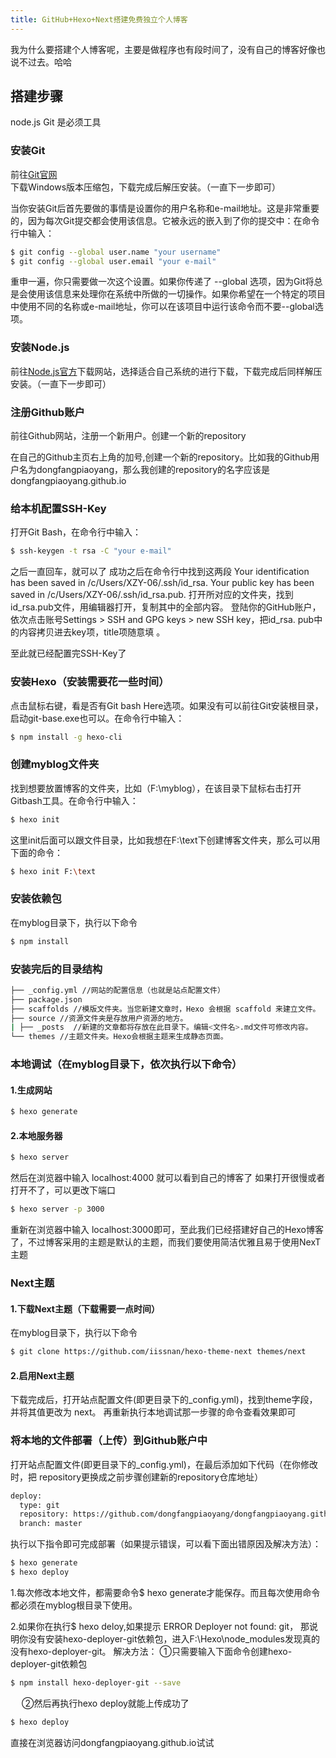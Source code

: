 ```yaml
---
title: GitHub+Hexo+Next搭建免费独立个人博客
---
```

我为什么要搭建个人博客呢，主要是做程序也有段时间了，没有自己的博客好像也说不过去。哈哈

<!-- more -->

## 搭建步骤
node.js Git 是必须工具

### 安装Git
前往[Git官网](https://git-scm.com/downloads)下载Windows版本压缩包，下载完成后解压安装。（一直下一步即可）

当你安装Git后首先要做的事情是设置你的用户名称和e-mail地址。这是非常重要的，因为每次Git提交都会使用该信息。它被永远的嵌入到了你的提交中：在命令行中输入：
``` bash
$ git config --global user.name "your username"
$ git config --global user.email "your e-mail"
```
重申一遍，你只需要做一次这个设置。如果你传递了 --global 选项，因为Git将总是会使用该信息来处理你在系统中所做的一切操作。如果你希望在一个特定的项目中使用不同的名称或e-mail地址，你可以在该项目中运行该命令而不要--global选项。



### 安装Node.js
前往[Node.js官方](https://nodejs.org/en/download/)下载网站，选择适合自己系统的进行下载，下载完成后同样解压安装。（一直下一步即可）


### 注册Github账户

前往Github网站，注册一个新用户。创建一个新的repository

在自己的Github主页右上角的加号,创建一个新的repository。比如我的Github用户名为dongfangpiaoyang，那么我创建的repository的名字应该是 dongfangpiaoyang.github.io


### 给本机配置SSH-Key
打开Git Bash，在命令行中输入：

``` bash
$ ssh-keygen -t rsa -C "your e-mail"
```
之后一直回车，就可以了
成功之后在命令行中找到这两段
Your identification has been saved in /c/Users/XZY-06/.ssh/id_rsa.
Your public key has been saved in /c/Users/XZY-06/.ssh/id_rsa.pub.
打开所对应的文件夹，找到 id_rsa.pub文件，用编辑器打开，复制其中的全部内容。
登陆你的GitHub账户，依次点击账号Settings > SSH and GPG keys > new SSH key，把id_rsa.
pub中的内容拷贝进去key项，title项随意填 。

至此就已经配置完SSH-Key了


### 安装Hexo（安装需要花一些时间）
点击鼠标右键，看是否有Git bash Here选项。如果没有可以前往Git安装根目录，启动git-base.exe也可以。在命令行中输入：

``` bash
$ npm install -g hexo-cli
```

### 创建myblog文件夹
找到想要放置博客的文件夹，比如（F:\myblog），在该目录下鼠标右击打开Gitbash工具。在命令行中输入：

``` bash
$ hexo init
```

这里init后面可以跟文件目录，比如我想在F:\text下创建博客文件夹，那么可以用下面的命令：

``` bash
$ hexo init F:\text
```

### 安装依赖包
在myblog目录下，执行以下命令

``` bash
$ npm install
```

### 安装完后的目录结构

``` bash
├── _config.yml //网站的配置信息（也就是站点配置文件）
├── package.json
├── scaffolds //模版文件夹。当您新建文章时，Hexo 会根据 scaffold 来建立文件。
├── source //资源文件夹是存放用户资源的地方。
| ├── _posts  //新建的文章都将存放在此目录下。编辑<文件名>.md文件可修改内容。
└── themes //主题文件夹。Hexo会根据主题来生成静态页面。
```

### 本地调试（在myblog目录下，依次执行以下命令）
#### 1.生成网站
``` bash
$ hexo generate
```
#### 2.本地服务器
``` bash
$ hexo server
```
然后在浏览器中输入 localhost:4000 就可以看到自己的博客了
如果打开很慢或者打开不了，可以更改下端口
``` bash
$ hexo server -p 3000
```

重新在浏览器中输入 localhost:3000即可，至此我们已经搭建好自己的Hexo博客了，不过博客采用的主题是默认的主题，而我们要使用简洁优雅且易于使用NexT主题

### Next主题

#### 1.下载Next主题（下载需要一点时间）
在myblog目录下，执行以下命令

``` bash
$ git clone https://github.com/iissnan/hexo-theme-next themes/next
```

#### 2.启用Next主题

下载完成后，打开站点配置文件(即更目录下的_config.yml)，找到theme字段，并将其值更改为 next。
再重新执行本地调试那一步骤的命令查看效果即可

### 将本地的文件部署（上传）到Github账户中
打开站点配置文件(即更目录下的_config.yml)，在最后添加如下代码（在你修改时，把 repository更换成之前步骤创建新的repository仓库地址）

``` bash
deploy:
  type: git
  repository: https://github.com/dongfangpiaoyang/dongfangpiaoyang.github.io.git
  branch: master
```

执行以下指令即可完成部署（如果提示错误，可以看下面出错原因及解决方法）：

``` bash
$ hexo generate
$ hexo deploy
```

1.每次修改本地文件，都需要命令$ hexo generate才能保存。而且每次使用命令都必须在myblog根目录下使用。

2.如果你在执行$ hexo deloy,如果提示 ERROR Deployer not found: git，
那说明你没有安装hexo-deployer-git依赖包，进入F:\Hexo\node_modules发现真的没有hexo-deployer-git。
解决方法：
①只需要输入下面命令创建hexo-deployer-git依赖包

``` bash
$ npm install hexo-deployer-git --save
```
　
②然后再执行hexo deploy就能上传成功了
``` bash
$ hexo deploy
```

直接在浏览器访问dongfangpiaoyang.github.io试试